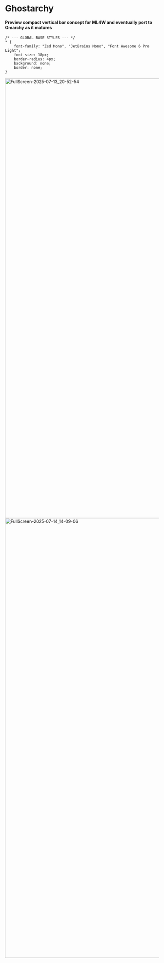 # Ghostarchy
#### Preview compact vertical bar concept for ML4W and eventually port to Omarchy as it matures
```
/* --- GLOBAL BASE STYLES --- */
* {
    font-family: "Zed Mono", "JetBrains Mono", "Font Awesome 6 Pro Light";
    font-size: 18px;
    border-radius: 4px;
    background: none;
    border: none;
}
```
<img width="3440" height="1440" alt="FullScreen-2025-07-13_20-52-54" src="https://github.com/user-attachments/assets/cecb4973-3686-448b-89d7-e348ea1e3c01" />
<img width="3440" height="1440" alt="FullScreen-2025-07-14_14-09-06" src="https://github.com/user-attachments/assets/79d0fbf5-386b-43c1-ad7d-e6d5263e551e" />

